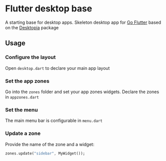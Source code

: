# Flutter desktop base

A starting base for desktop apps. Skeleton desktop app for [Go Flutter](https://github.com/go-flutter-desktop/go-flutter) based on the [Desktopia](https://github.com/synw/desktopia) package

## Usage

### Configure the layout

Open `desktop.dart` to declare your main app layout

### Set the app zones

Go into the `zones` folder and set your app zones widgets. Declare the zones in `appzones.dart`

### Set the menu

The main menu bar is configurable in `menu.dart`

### Update a zone

Provide the name of the zone and a widget:

   ```dart
   zones.update("sidebar", MyWidget());
   ```